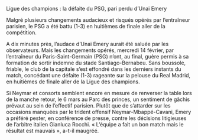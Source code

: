 Ligue des champions : la défaite du PSG, pari perdu d’Unai Emery

Malgré plusieurs changements audacieux et risqués opérés par l’entraîneur parisien, le PSG a été battu (1-3) en huitièmes de finale aller de la compétition.

A dix minutes près, l’audace d’Unai Emery aurait été saluée par les observateurs. Mais les changements opérés, mercredi 14 février, par l’entraîneur du Paris-Saint-Germain (PSG) n’ont, au final, guère permis à sa formation de sortir indemne du stade Santiago-Bernabeu. Sans boussole, friable, le club de la capitale s’est effondré dans les derniers instants du match, concédant une défaite (1-3) rageante sur la pelouse du Real Madrid, en huitièmes de finale aller de la Ligue des champions.


Si Neymar et consorts semblent encore en mesure de renverser la table lors de la manche retour, le 6 mars au Parc des princes, un sentiment de gâchis prévaut au sein de l’effectif parisien. Plutôt que de s’attarder sur les occasions manquées par le trident offensif Neymar-Mbappé-Cavani, Emery a préféré pester, en conférence de presse, contre les décisions litigieuses de l’arbitre italien Gianluca Rocchi. « L’équipe a fait un bon match mais le résultat est mauvais », a-t-il maugréé.
